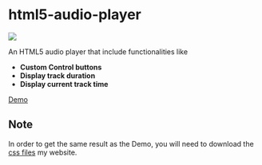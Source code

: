 # html5-audio-player
 <img src="https://img.shields.io/badge/License-MIT-blue.svg">
  
An HTML5 audio player that include functionalities like 

- **Custom Control buttons**
- **Display track duration**
- **Display current track time**

[Demo](https://gumbol.github.io/posts/project-html5-audio-player.html)

## Note
In order to get the same result as the Demo, you will need to download the [css files](https://github.com/gumbol/gumbol.github.io/tree/master/styles) my website.


